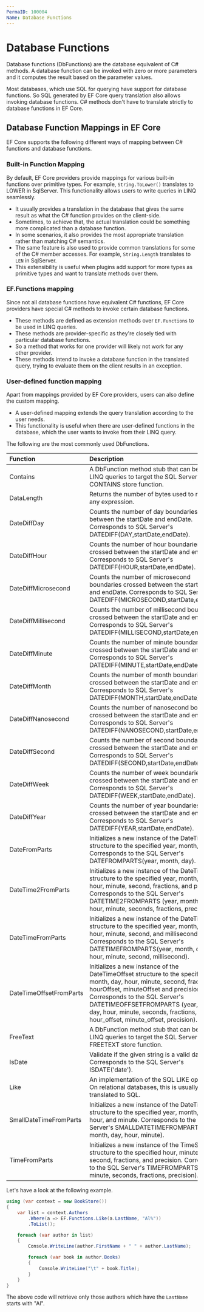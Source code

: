 ```yaml
---
PermaID: 100004
Name: Database Functions
---
```


# Database Functions

Database functions (DbFunctions) are the database equivalent of C# methods. A database function can be invoked with zero or more parameters and it computes the result based on the parameter values. 

Most databases, which use SQL for querying have support for database functions. 
So SQL generated by EF Core query translation also allows invoking database functions. 
C# methods don't have to translate strictly to database functions in EF Core.

## Database Function Mappings in EF Core

EF Core supports the following different ways of mapping between C# functions and database functions.

### Built-in Function Mapping

By default, EF Core providers provide mappings for various built-in functions over primitive types. For example, `String.ToLower()` translates to LOWER in SqlServer. This functionality allows users to write queries in LINQ seamlessly. 

 - It usually provides a translation in the database that gives the same result as what the C# function provides on the client-side. 
 - Sometimes, to achieve that, the actual translation could be something more complicated than a database function. 
 - In some scenarios, it also provides the most appropriate translation rather than matching C# semantics. 
 - The same feature is also used to provide common translations for some of the C# member accesses. For example, `String.Length` translates to `LEN` in SqlServer. 
 - This extensibility is useful when plugins add support for more types as primitive types and want to translate methods over them.

### EF.Functions mapping

Since not all database functions have equivalent C# functions, EF Core providers have special C# methods to invoke certain database functions. 

 - These methods are defined as extension methods over `EF.Functions` to be used in LINQ queries. 
 - These methods are provider-specific as they're closely tied with particular database functions. 
 - So a method that works for one provider will likely not work for any other provider. 
 - These methods intend to invoke a database function in the translated query, trying to evaluate them on the client results in an exception.

### User-defined function mapping

Apart from mappings provided by EF Core providers, users can also define the custom mapping. 

 - A user-defined mapping extends the query translation according to the user needs. 
 - This functionality is useful when there are user-defined functions in the database, which the user wants to invoke from their LINQ query.

The following are the most commonly used DbFunctions.

| Function                   | Description                                                                     |
| :--------------------------| :-------------------------------------------------------------------------------|
| Contains                   | A DbFunction method stub that can be used in LINQ queries to target the SQL Server CONTAINS store function. |
| DataLength                 | Returns the number of bytes used to represent any expression. |
| DateDiffDay                | Counts the number of day boundaries crossed between the startDate and endDate. Corresponds to SQL Server's DATEDIFF(DAY,startDate,endDate). |
| DateDiffHour               | Counts the number of hour boundaries crossed between the startDate and endDate. Corresponds to SQL Server's DATEDIFF(HOUR,startDate,endDate). |
| DateDiffMicrosecond        | Counts the number of microsecond boundaries crossed between the startDate and endDate. Corresponds to SQL Server's DATEDIFF(MICROSECOND,startDate,endDate). |
| DateDiffMillisecond        | Counts the number of millisecond boundaries crossed between the startDate and endDate. Corresponds to SQL Server's DATEDIFF(MILLISECOND,startDate,endDate).
| DateDiffMinute             | Counts the number of minute boundaries crossed between the startDate and endDate. Corresponds to SQL Server's DATEDIFF(MINUTE,startDate,endDate).
| DateDiffMonth              | Counts the number of month boundaries crossed between the startDate and endDate. Corresponds to SQL Server's DATEDIFF(MONTH,startDate,endDate). |
| DateDiffNanosecond         | Counts the number of nanosecond boundaries crossed between the startDate and endDate. Corresponds to SQL Server's DATEDIFF(NANOSECOND,startDate,endDate). |
| DateDiffSecond             | Counts the number of second boundaries crossed between the startDate and endDate. Corresponds to SQL Server's DATEDIFF(SECOND,startDate,endDate). |
| DateDiffWeek               | Counts the number of week boundaries crossed between the startDate and endDate. Corresponds to SQL Server's DATEDIFF(WEEK,startDate,endDate).
| DateDiffYear               | Counts the number of year boundaries crossed between the startDate and endDate. Corresponds to SQL Server's DATEDIFF(YEAR,startDate,endDate).
| DateFromParts              | Initializes a new instance of the DateTime structure to the specified year, month, day. Corresponds to the SQL Server's DATEFROMPARTS(year, month, day). |
| DateTime2FromParts         | Initializes a new instance of the DateTime structure to the specified year, month, day, hour, minute, second, fractions, and precision. Corresponds to the SQL Server's DATETIME2FROMPARTS (year, month, day, hour, minute, seconds, fractions, precision). |
| DateTimeFromParts          | Initializes a new instance of the DateTime structure to the specified year, month, day, hour, minute, second, and millisecond. Corresponds to the SQL Server's DATETIMEFROMPARTS(year, month, day, hour, minute, second, millisecond). |
| DateTimeOffsetFromParts    | Initializes a new instance of the DateTimeOffset structure to the specified year, month, day, hour, minute, second, fractions, hourOffset, minuteOffset and precision. Corresponds to the SQL Server's DATETIMEOFFSETFROMPARTS (year, month, day, hour, minute, seconds, fractions, hour_offset, minute_offset, precision). |
| FreeText                   | A DbFunction method stub that can be used in LINQ queries to target the SQL Server FREETEXT store function. |
| IsDate                     | Validate if the given string is a valid date. Corresponds to the SQL Server's ISDATE('date').
| Like                       | An implementation of the SQL LIKE operation. On relational databases, this is usually directly translated to SQL.
| SmallDateTimeFromParts     | Initializes a new instance of the DateTime structure to the specified year, month, day, hour, and minute. Corresponds to the SQL Server's SMALLDATETIMEFROMPARTS (year, month, day, hour, minute). |
| TimeFromParts              | Initializes a new instance of the TimeSpan structure to the specified hour, minute, second, fractions, and precision. Corresponds to the SQL Server's TIMEFROMPARTS (hour, minute, seconds, fractions, precision). |

Let's have a look at the following example.

```csharp
using (var context = new BookStore())
{
    var list = context.Authors
        .Where(a => EF.Functions.Like(a.LastName, "Al%"))
        .ToList();

    foreach (var author in list)
    {
        Console.WriteLine(author.FirstName + " " + author.LastName);

        foreach (var book in author.Books)
        {
            Console.WriteLine("\t" + book.Title);
        }
    }
}
```

The above code will retrieve only those authors which have the `LastName` starts with "Al".
